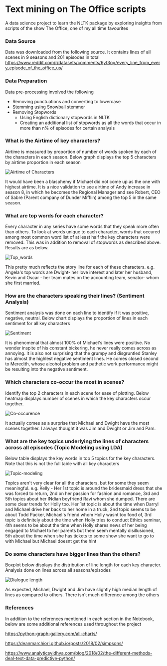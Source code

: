 # Text mining on The Office scripts
A data science project to learn the NLTK package by exploring insights from scripts of the show The Office, one of my all time favourites

### Data Source 
Data was downloaded from the following source. It contains lines of all scenes in 9 seasons and 201 episodes in total
https://www.reddit.com/r/datasets/comments/6yt3og/every_line_from_every_episode_of_the_office_us/

### Data Preparation
Data pre-processing involved the following
* Removing punctuations and converting to lowercase
* Stemming using Snowball stemmer
* Removing Stopwords
  * Using English dictionary stopwords in NLTK
  * Creating an additional list of stopwords as all the words that occur in more than n% of episodes for certain analysis

### What is the Airtime of key characters?
Airtime is measured by proportion of number of words spoken by each of the characters in each season. Below graph displays the top 5 characters by airtime proportion in each season

![Airtime of Characters](/results/airtime.png)

It would have been a blasphemy if Michael did not come up as the one with highest airtime. It is a nice validation to see airtime of Andy increase in season 8, in which he becomes the Regional Manager and see Robert, CEO of Sabre (Parent company of Dunder Mifflin) among the top 5 in the same season.

### What are top words for each character?
Every character in any series have some words that they speak more often than others. To look at words unique to each character, words that occured among most common word list of at least half the key characters were removed. This was in addition to removal of stopwords as described above. Results are as below.

![Top_words](/results/top_words_character.png)

This pretty much reflects the story line for each of these characters. e.g. Angela's top words are Dwight- her love interest and later her husband, Kevin and Oscar - her team mates on the accounting team, senator- whom she first married.

### How are the characters speaking their lines? (Sentiment Analysis)
Sentiment analysis was done on each line to identify if it was positive, negative, neutral. Below chart displays the proportion of lines in each sentiment for all key characters

![Sentiment](/results/sentiment.png)

It is phenomenal that almost 100% of Michael's lines were positive. No wonder inspite of his constant bickering, he never really comes across as annoying. It is also not surprising that the grumpy and disgruntled Stanley has almost the highlest negative sentiment lines. He comes closed second to Meredith, whose alcohol problem and pathetic work performance might be resulting into the negative sentiment.

### Which characters co-occur the most in scenes?
Identify the top 2 characters in each scene for ease of plotting. Below heatmap displays number of scenes in which the key characters occur together.

![Co-occurence](/results/co-occurence.png)

It actually comes as a surprise that Michael and Dwight have the most scenes together. I always thought it was Jim and Dwight or Jim and Pam. 

### What are the key topics underlying the lines of characters across all episodes (Topic Modeling using LDA)
Below table displays the key words in top 5 topics for the key characters. Note that this is not the full table with all key characters

![Topic-modeling](/results/topic_modelling.png)

Topics aren't very clear for all the characters, but for some they seem meaningful. e.g. Kelly - Her 1st topic is around the bridesmaid dress that she was forced to return, 2nd on her passion for fashion and romance, 3rd and 5th topics about her INdian boyfriend Ravi whom she dumped. There are some clear trends for Holly too. Her 1st topic is about the time when Darryl and Michael drive her back to her home in a truck, 2nd topic seems to be about Todd Packer, Michael's friend whom Holly wasnt too fond of, 3rd topic is definitely about the time when Holly tries to conduct Ethics seminar, 4th seems to be about the time when Holly shares news of her being engaged to Michael to her parents but them seem mentally disillusioned, 5th about the time when she has tickets to some show she want to go to with Michael but Michael doesnt get the hint

### Do some characters have bigger lines than the others?
Boxplot below displays the distribution of line length for each key character. Analysis done on lines across all seasons/episodes

![Dialogue length](/results/dialogue_length.png)

As expected, Michael, Dwight and Jim have slightly high median length of lines as compared to others. There isn't much difference among the others

### References
In addition to the references mentioned in each section in the Notebook, below are some additional references used throughout the project

https://python-graph-gallery.com/all-charts/

https://deanmarchiori.github.io/posts/2018/02/simpsons/

https://www.analyticsvidhya.com/blog/2018/02/the-different-methods-deal-text-data-predictive-python/


